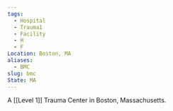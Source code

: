 ```yaml
---
tags:
  - Hospital
  - Trauma1
  - Facility
  - H
  - F
Location: Boston, MA
aliases:
  - BMC
slug: bmc
State: MA
---
```

A [[Level 1]] Trauma Center in Boston, Massachusetts.
